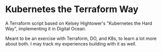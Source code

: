 # Kubernetes the Terraform Way

A Terraform script based on Kelsey Hightower's "Kubernetes the Hard Way", implementing it in Digital Ocean.

Meant to be an exercise with Terraform, DO, and K8s, to learn a lot more about both. I may track my experiences building with it as well.
